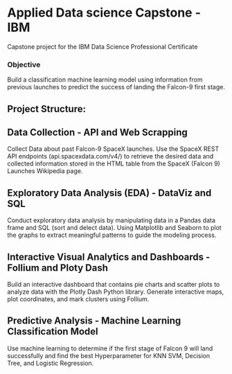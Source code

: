 # Applied Data science Capstone - IBM
Capstone project for the IBM Data Science Professional Certificate

### Objective
Build a classification machine learning model using information from previous launches to predict the success of landing the Falcon-9 first stage.

## Project Structure:

## Data Collection - API and Web Scrapping
Collect Data about past Falcon-9 SpaceX launches. 
Use the SpaceX REST API endpoints (api.spacexdata.com/v4/) to retrieve the desired data and collected information stored in the HTML table from the SpaceX (Falcon 9) Launches Wikipedia page.

## Exploratory Data Analysis (EDA) - DataViz and SQL
Conduct exploratory data analysis by manipulating data in a Pandas data frame and SQL (sort and delect data). Using Matplotlib and Seaborn to plot the graphs to extract meaningful patterns to guide the modeling process.

## Interactive Visual Analytics and Dashboards - Follium and Ploty Dash
Build an interactive dashboard that contains pie charts and scatter plots to analyze data with the Plotly Dash Python library. Generate interactive maps, plot coordinates, and mark clusters using Follium.

## Predictive Analysis - Machine Learning Classification Model
Use machine learning to determine if the first stage of Falcon 9 will land successfully and find the best Hyperparameter for KNN SVM, Decision Tree, and Logistic Regression.

